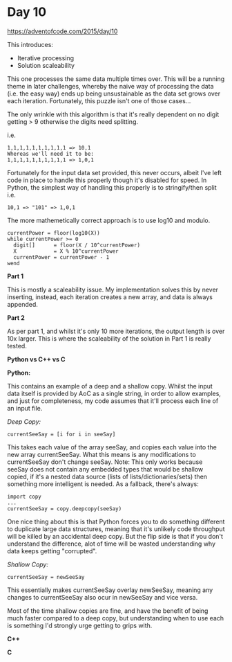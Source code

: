 # Day 10

https://adventofcode.com/2015/day/10

This introduces:
- Iterative processing
- Solution scaleability

This one processes the same data multiple times over.  This will be a running theme in later challenges, whereby the naive way of processing the data (i.e. the easy way) ends up being unsustainable as the data set grows over each iteration.  Fortunately, this puzzle isn't one of those cases...

The only wrinkle with this algorithm is that it's really dependent on no digit getting > 9 otherwise the digits need splitting.

i.e.

    1,1,1,1,1,1,1,1,1,1 => 10,1
    Whereas we'll need it to be:
    1,1,1,1,1,1,1,1,1,1 => 1,0,1

Fortunately for the input data set provided, this never occurs, albeit I've left code in place to handle this properly though it's disabled for speed.  In Python, the simplest way of handling this properly is to stringify/then split
i.e.

    10,1 => "101" => 1,0,1
    
The more mathemetically correct approach is to use log10 and modulo.

    currentPower = floor(log10(X))
    while currentPower >= 0
      digit[]      = floor(X / 10^currentPower)
      X            = X % 10^currentPower
      currentPower = currentPower - 1
    wend

**Part 1**

This is mostly a scaleability issue.  My implementation solves this by never inserting, instead, each iteration creates a new array, and data is always appended.

**Part 2**

As per part 1, and whilst it's only 10 more iterations, the output length is over 10x larger.  This is where the scaleability of the solution in Part 1 is really tested.

**Python vs C++ vs C**

**Python:**

This contains an example of a deep and a shallow copy.  Whilst the input data itself is provided by AoC as a single string, in order to allow examples, and just for completeness, my code assumes that it'll process each line of an input file.

*Deep Copy:*

    currentSeeSay = [i for i in seeSay]

This takes each value of the array seeSay, and copies each value into the new array currentSeeSay.  What this means is any modifications to currentSeeSay don't change seeSay.
Note: This only works because seeSay does not contain any embedded types that would be shallow copied, if it's a nested data source (lists of lists/dictionaries/sets) then something more intelligent is needed.  As a fallback, there's always:

    import copy
    ...
    currentSeeSay = copy.deepcopy(seeSay)

One nice thing about this is that Python forces you to do something different to duplicate large data structures, meaning that it's unlikely code throughput will be killed by an accidental deep copy.  But the flip side is that if you don't understand the difference, alot of time will be wasted understanding why data keeps getting "corrupted".

*Shallow Copy:*

    currentSeeSay = newSeeSay

This essentially makes currentSeeSay overlay newSeeSay, meaning any changes to currentSeeSay also ocur in newSeeSay and vice versa.

Most of the time shallow copies are fine, and have the benefit of being much faster compared to a deep copy, but understanding when to use each is something I'd strongly urge getting to grips with.

**C++**


**C**

